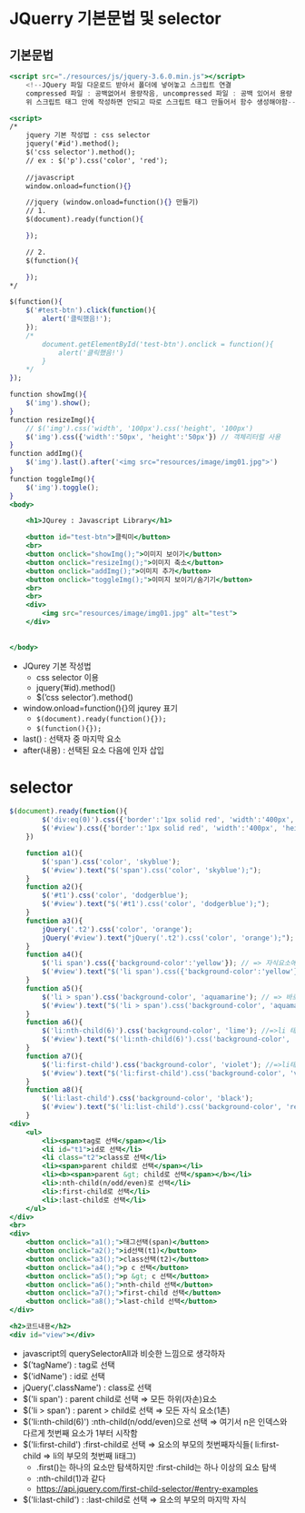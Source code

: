 # JQuerry 기본문법 및 selector



## 기본문법



```jsx
<script src="./resources/js/jquery-3.6.0.min.js"></script> 
    <!--JQuery 파일 다운로드 받아서 폴더에 넣어놓고 스크립트 연결
    compressed 파일 : 공백없어서 용량작음, uncompressed 파일 : 공백 있어서 용량 크나 알아보기 쉬움(수정할일 있으면)
    위 스크립트 태그 안에 작성하면 안되고 따로 스크립트 태그 만들어서 함수 생성해야함-->

<script>
/*
    jquery 기본 작성법 : css selector
    jquery('#id').method();
    $('css selector').method();
    // ex : $('p').css('color', 'red');
    
    //javascript
    window.onload=function(){}

    //jquery (window.onload=function(){} 만들기)
    // 1.
    $(document).ready(function(){

    });

    // 2.
    $(function(){

    });
*/

$(function(){
    $('#test-btn').click(function(){
        alert('클릭했음!');
    });
    /*
        document.getElementById('test-btn').onclick = function(){
            alert('클릭했음!')
        }
    */
});

function showImg(){
    $('img').show();
}
function resizeImg(){
    // $('img').css('width', '100px').css('height', '100px')
    $('img').css({'width':'50px', 'height':'50px'}) // 객체리터럴 사용
}
function addImg(){
    $('img').last().after('<img src="resources/image/img01.jpg">')
}
function toggleImg(){
    $('img').toggle();
}
<body>

    <h1>JQurey : Javascript Library</h1>

    <button id="test-btn">클릭미</button>
    <br>
    <button onclick="showImg();">이미지 보이기</button>
    <button onclick="resizeImg();">이미지 축소</button>
    <button onclick="addImg();">이미지 추가</button>
    <button onclick="toggleImg();">이미지 보이기/숨기기</button>
    <br>
    <br>
    <div>
        <img src="resources/image/img01.jpg" alt="test">
    </div>
    
    
</body>
```

- JQurey 기본 작성법
  - css selector 이용
  - jquery(’#id).method()
  - $(’css selector’).method()
- window.onload=function(){}의  jqurey 표기
  - `$(document).ready(function(){});`
  - `$(function(){});`
- last() : 선택자 중 마지막 요소
- after(내용) : 선택된 요소 다음에 인자 삽입



# selector

```jsx
$(document).ready(function(){
        $('div:eq(0)').css({'border':'1px solid red', 'width':'400px', 'height':'200px'});
        $('#view').css({'border':'1px solid red', 'width':'400px', 'height':'100px'})
    })

    function a1(){
        $('span').css('color', 'skyblue');
        $('#view').text("$('span').css('color', 'skyblue');");
    }
    function a2(){
        $('#t1').css('color', 'dodgerblue');
        $('#view').text("$('#t1').css('color', 'dodgerblue');");
    }
    function a3(){
        jQuery('.t2').css('color', 'orange');
        jQuery('#view').text("jQuery('.t2').css('color', 'orange');");
    }
    function a4(){
        $('li span').css({'background-color':'yellow'}); // => 자식요소에 있는 모든 자식요소 포함
        $('#view').text("$('li span').css({'background-color':'yellow'});");
    }
    function a5(){
        $('li > span').css('background-color', 'aquamarine'); // => 바로 아래 자식요소만 포함
        $('#view').text("$('li > span').css('background-color', 'aquamarine');");
    }
    function a6(){
        $('li:nth-child(6)').css('background-color', 'lime'); //=>li 태그 중 6번째 태그(1부터 시작) odd: 홀수 even:짝수 선택
        $('#view').text("$('li:nth-child(6)').css('background-color', 'lime');");
    }
    function a7(){
        $('li:first-child').css('background-color', 'violet'); //=>li태그 중 첫번째 태그
        $('#view').text("$('li:first-child').css('background-color', 'violet');");
    }
    function a8(){
        $('li:last-child').css('background-color', 'black');
        $('#view').text("$('li:list-child').css('background-color', 'red');");
    }
<div>
    <ul>
        <li><span>tag로 선택</span></li>
        <li id="t1">id로 선택</li>
        <li class="t2">class로 선택</li>
        <li><span>parent child로 선택</span></li>
        <li><b><span>parent &gt; child로 선택</span></b></li>
        <li>:nth-child(n/odd/even)로 선택</li>
        <li>:first-child로 선택</li>
        <li>:last-child로 선택</li>
    </ul>
</div>
<br>
<div>
    <button onclick="a1();">태그선택(span)</button>
    <button onclick="a2();">id선택(t1)</button>
    <button onclick="a3();">class선택(t2)</button>
    <button onclick="a4();">p c 선택</button>
    <button onclick="a5();">p &gt; c 선택</button>
    <button onclick="a6();">nth-child 선택</button>
    <button onclick="a7();">first-child 선택</button>
    <button onclick="a8();">last-child 선택</button>
</div>

<h2>코드내용</h2>
<div id="view"></div>
```

- javascript의 querySelectorAll과 비슷한 느낌으로 생각하자
- $(’tagName’) : tag로 선택
- $('idName') : id로 선택
- jQuery('.className') : class로 선택
- $('li span') : parent child로 선택 ⇒ 모든 하위(자손)요소
- $('li > span') : parent > child로 선택 ⇒ 모든 자식 요소(1촌)
- $('li:nth-child(6)') :nth-child(n/odd/even)으로 선택 ⇒ 여기서 n은 인덱스와 다르게 첫번째 요소가 1부터 시작함
- $('li:first-child') :first-child로 선택 ⇒ 요소의 부모의 첫번째자식들( li:first-child ⇒ li의 부모의 첫번째 li태그)
  - .first()는 하나의 요소만 탐색하지만 :first-child는 하나 이상의 요소 탐색
  - :nth-child(1)과 같다
  - https://api.jquery.com/first-child-selector/#entry-examples
- $('li:last-child') : :last-child로 선택 ⇒ 요소의 부모의 마지막 자식